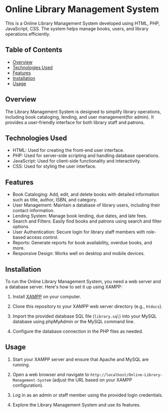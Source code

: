 # Online Library Management System

This is a Online Library Management System developed using HTML, PHP, JavaScript, CSS. The system helps manage books, users, and library operations efficiently.

## Table of Contents

- [Overview](#overview)
- [Technologies Used](#technologies-used)
- [Features](#features)
- [Installation](#installation)
- [Usage](#usage)

## Overview

The Library Management System is designed to simplify library operations, including book cataloging, lending, and user management(for admin). It provides a user-friendly interface for both library staff and patrons.

## Technologies Used

- HTML: Used for creating the front-end user interface.
- PHP: Used for server-side scripting and handling database operations.
- JavaScript: Used for client-side functionality and interactivity.
- CSS: Used for styling the user interface.

## Features

- Book Cataloging: Add, edit, and delete books with detailed information such as title, author, ISBN, and category.
- User Management: Maintain a database of library users, including their contact information.
- Lending System: Manage book lending, due dates, and late fees.
- Search and Filters: Easily find books and patrons using search and filter options.
- User Authentication: Secure login for library staff members with role-based access control.
- Reports: Generate reports for book availability, overdue books, and more.
- Responsive Design: Works well on desktop and mobile devices.

## Installation

To run the Online Library Management System, you need a web server and a database server. Here's how to set it up using XAMPP:

1. Install [XAMPP](https://www.apachefriends.org/index.html) on your computer.

2. Clone this repository to your XAMPP web server directory (e.g., `htdocs`).

3. Import the provided database SQL file (`library.sql`) into your MySQL database using phpMyAdmin or the MySQL command line.

4. Configure the database connection in the PHP files as needed.

## Usage

1. Start your XAMPP server and ensure that Apache and MySQL are running.

2. Open a web browser and navigate to `http://localhost/Online-Library-Management-System` (adjust the URL based on your XAMPP configuration).

3. Log in as an admin or staff member using the provided login credentials.

4. Explore the Library Management System and use its features.

